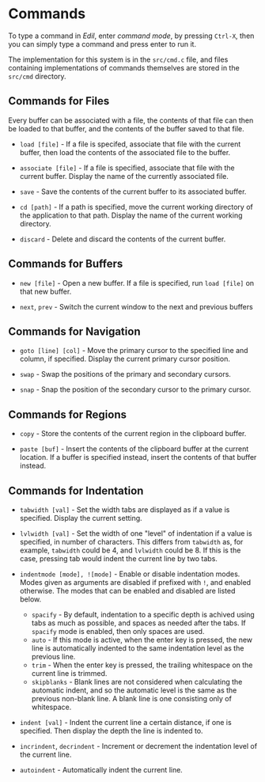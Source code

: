 Commands
========

To type a command in *Edil*, enter *command mode*, by pressing `Ctrl-X`,
then you can simply type a command and press enter to run it.

The implementation for this system is in the `src/cmd.c` file, and files
containing implementations of commands themselves are stored in the
`src/cmd` directory.

Commands for Files
------------------

Every buffer can be associated with a file, the contents of that file can
then be loaded to that buffer, and the contents of the buffer saved to
that file.

* `load [file]` - If a file is specifed, associate that file with the
    current buffer, then load the contents of the associated file to the 
    buffer.

* `associate [file]` - If a file is specified, associate that file with
    the current buffer. Display the name of the currently associated file.

* `save` - Save the contents of the current buffer to its associated buffer.

* `cd [path]` - If a path is specified, move the current working directory
    of the application to that path. Display the name of the current working
    directory.

* `discard` - Delete and discard the contents of the current buffer.

Commands for Buffers
--------------------

* `new [file]` - Open a new buffer. If a file is specified, run
    `load [file]` on that new buffer.

* `next`, `prev` - Switch the current window to the next and previous buffers

Commands for Navigation
-----------------------

* `goto [line] [col]` - Move the primary cursor to the specified line and column,
    if specified. Display the current primary cursor position.

* `swap` - Swap the positions of the primary and secondary cursors.

* `snap` - Snap the position of the secondary cursor to the primary cursor.

Commands for Regions
--------------------

* `copy` - Store the contents of the current region in the clipboard buffer.

* `paste [buf]` - Insert the contents of the clipboard buffer at the current location.
    If a buffer is specified instead, insert the contents of that buffer instead.

Commands for Indentation
------------------------

* `tabwidth [val]` - Set the width tabs are displayed as if a value is specified.
    Display the current setting.

* `lvlwidth [val]` - Set the width of one "level" of indentation if a value is
    specified, in number of characters. This differs from `tabwidth` as, for
    example, `tabwidth` could be 4, and `lvlwidth` could be 8. If this is the
    case, pressing tab would indent the current line by two tabs.

* `indentmode [mode], ![mode]` - Enable or disable indentation modes. Modes given
    as arguments are disabled if prefixed with `!`, and enabled otherwise.
    The modes that can be enabled and disabled are listed below.
  * `spacify` - By default, indentation to a specific depth is achived using
      tabs as much as possible, and spaces as needed after the tabs. If `spacify`
      mode is enabled, then only spaces are used.
  * `auto` - If this mode is active, when the enter key is pressed, the new line
      is automatically indented to the same indentation level as the previous
      line.
  * `trim` - When the enter key is pressed, the trailing whitespace on the current
      line is trimmed.
  * `skipblanks` - Blank lines are not considered when calculating the automatic
      indent, and so the automatic level is the same as the previous non-blank
      line. A blank line is one consisting only of whitespace.

* `indent [val]` - Indent the current line a certain distance, if one is specified.
    Then display the depth the line is indented to.

* `incrindent`, `decrindent` - Increment  or decrement the indentation level of 
    the current line.

* `autoindent` - Automatically indent the current line. 

